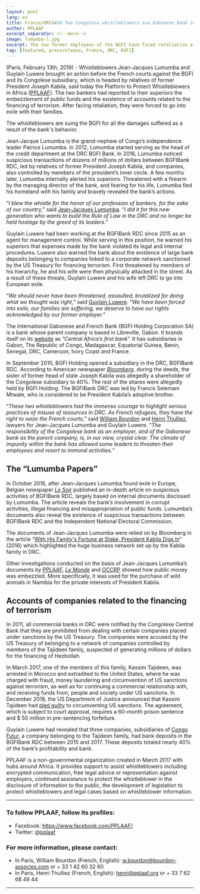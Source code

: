 ```yaml
---
layout: post
lang: en
title: France/DRC&#58 Two Congolese whistleblowers sue Gabonese bank in France
author: PPLAAF
excerpt_separator: <!--more-->
image: lumumba-l.jpg
excerpt: The two former employees of the BGFI have faced retaliation after warning their superiors about malpractices
tag: [featured, pressrelease, France, DRC, BGFI]
---
```


(Paris, February 13th, 2019) - Whistleblowers Jean-Jacques Lumumba and Guylain Luwere brought an action before the French courts against the BGFI and its Congolese subsidiary, which is headed by relatives of former President Joseph Kabila, said today the Platform to Protect Whistleblowers in Africa ([PPLAAF](https://pplaaf.org)). The two bankers had reported to their superiors the embezzlement of public funds and the existence of accounts related to the financing of terrorism. After facing retaliation, they were forced to go into exile with their families.

The whistleblowers are suing the BGFI for all the damages suffered as a result of the bank's behavior.

Jean-Jacque Lumumba is the grand-nephew of Congo’s independence leader Patrice Lumumba. In 2012, Lumumba started serving as the head of the credit department at the DRC BGFI Bank. In 2016, Lumumba noticed suspicious transactions of dozens of millions of dollars between BGFIBank RDC, led by relatives of former President Joseph Kabila, and companies, also controlled by members of the president’s inner circle. A few months later, Lumumba internally alerted his superiors. Threatened with a firearm by the managing director of the bank, and fearing for his life, Lumumba fled his homeland with his family and bravely revealed the bank’s actions.

“_I blew the whistle for the honor of our profession of bankers, for the sake of our country,_” said [Jean-Jacques Lumumba](https://pplaaf.org/fr/whistleblowers/jean-jacques-lumumba.html). “_I did it for this new generation who wants to build the Rule of Law in the DRC and no longer be held hostage by the greed of its leaders._”

Guylain Luwere had been working at the BGFIBank RDC since 2015 as an agent for management control. While serving in this position, he warned his superiors that expenses made by the bank violated its legal and internal procedures. Luwere also warned the bank about the existence of large bank deposits belonging to companies linked to a corporate network sanctioned by the US Treasury for financing terrorism. First threatened by members of his hierarchy, he and his wife were then physically attacked in the street. As a result of these threats, Guylain Luwere and his wife left DRC to go into European exile.

“_We should never have been threatened, assaulted, brutalized for doing what we thought was right,_” said [Guylain Luwere](https://pplaaf.org/whistleblowers/guylain-luwere.html). “_We have been forced into exile, our families are suffering, we deserve to have our rights acknowledged by our former employer._”

The International Gabonese and French Bank (BGFI Holding Corporation SA) is a bank whose parent company is based in Libreville, Gabon. It brands itself on its [website](https://groupebgfibank.com/) as “_Central Africa’s first bank_”. It has subsidiaries in Gabon, The Republic of Congo, Madagascar, Equatorial Guinea, Benin, Senegal, DRC, Cameroon, Ivory Coast and France.

In September 2010, BGFI Holding opened a subsidiary in the DRC, BGFIBank RDC. According to American newspaper _[Bloomberg](https://www.bloomberg.com/news/features/2016-12-15/with-his-family-fortune-at-stake-congo-president-kabila-digs-in)_, during the deeds, the sister of former head of state Joseph Kabila was allegedly a shareholder of the Congolese subsidiary to 40%. The rest of the shares were allegedly held by BGFI Holding. The BGFIBank DRC was led by Francis Selemani Mtwale, who is considered to be President Kabila’s adoptive brother.

“_These two whistleblowers had the immense courage to highlight serious practices of misuse of resources in DRC. As French refugees, they have the right to seize the French courts,_” said [William Bourdon](https://bourdon-associes.com/william-bourdon/) and [Henri Thulliez](https://www.cabinet-thulliez.com/henri-thulliez), lawyers for Jean-Jacques Lumumba and Guylain Luwere. “_The responsibility of the Congolese bank as an employer, and of the Gabonese bank as the parent company, is, in our view, crystal clear. The climate of impunity within the bank has allowed some leaders to threaten their employees and resort to immoral activities._”

## The “Lumumba Papers”

In October 2016, after Jean-Jacques Lumumba found exile in Europe, Belgian newspaper _[Le Soir](http://blog.lesoir.be/colette-braeckman/2016/10/29/un-banquier-de-kinshasa-devoile-le-pot-aux-roses/)_ published an in-depth article on suspicious activities of BGFIBank RDC, largely based on internal documents disclosed by Lumumba. The article reveals the bank’s involvement in corrupt activities, illegal financing and misappropriation of public funds. Lumumba’s documents also reveal the existence of suspicious transactions between BGFIBank RDC and the Independent National Electoral Commission.

The documents of Jean-Jacques Lumumba were relied on by Bloomberg in the article “[With His Family's Fortune at Stake, President Kabila Digs In](https://www.bloomberg.com/news/features/2016-12-15/with-his-family-fortune-at-stake-congo-president-kabila-digs-in)” (2016) which highlighted the huge business network set up by the Kabila family in DRC.

Other investigations conducted on the basis of Jean-Jacques Lumumba’s documents by [PPLAAF](http://lumumbapapers.info/), _[Le Monde](https://www.lemonde.fr/afrique/article/2017/07/13/girafes-buffles-et-zebres-en-cargo-ou-les-lubies-animalieres-de-joseph-kabila_5160098_3212.html)_ and [OCCRP](https://www.occrp.org/en/investigations/7234-drc-company-promised-cheap-food-delivers-stolen-money) showed how public money was embezzled. More specifically, it was used for the purchase of wild animals in Namibia for the private interests of President Kabila.

## Accounts of companies related to the financing of terrorism

In 2011, all commercial banks in DRC were notified by the Congolese Central Bank that they are prohibited from dealing with certain companies placed under sanctions by the US Treasury. The companies were accused by the US Treasury of belonging to a network of companies controlled by members of the Tajideen family, suspected of generating millions of dollars for the financing of Hezbollah.

In March 2017, one of the members of this family, Kassim Tajideen, was arrested in Morocco and extradited to the United States, where he was charged with fraud, money laundering and circumvention of US sanctions against terrorism, as well as for continuing a commercial relationship with, and receiving funds from, people and society under US sanctions. In December 2018, the US Department of Justice announced that Kassim Tajideen had [pled guilty](https://www.justice.gov/opa/pr/lebanese-businessman-tied-treasury-department-hezbollah-pleads-guilty-money-laundering) to circumventing US sanctions. The agreement, which is subject to court approval, requires a 60-month prison sentence and $ 50 million in pre-sentencing forfeiture.

Guylain Luwere had revealed that three companies, subsidiaries of [Congo Futur](https://thesentry.org/2017/10/16/1752/bank-linked-congolese-presidents-brother-enabled-hezbollah-financiers-bust-u-s-sanctions/), a company belonging to the Tajideen family, had bank deposits in the BGFIBank RDC between 2015 and 2017. These deposits totaled nearly 40% of the bank’s profitability and bank.

PPLAAF is a non-governmental organization created in March 2017 with hubs around Africa. It provides support to assist whistleblowers including encrypted communication, free legal advice or representation against employers, continued assistance to protect the whistleblower in the disclosure of information to the public, the development of legislation to protect whistleblowers and legal cases based on whistleblower information.


----------------------

### To follow PPLAAF, follow its profiles:
- Facebook: <https://www.facebook.com/PPLAAF/>
- Twitter: [@pplaaf](https://twitter.com/pplaaf)

### For more information, please contact:
- In Paris, William Bourdon (French, English): [w.bourdon@bourdon-associes.com](mailto:w.bourdon@bourdon-associes.com) or + 33 1 42 60 32 60
- In Paris, Henri Thulliez (French, English): [henri@pplaaf.org](mailto:henri@pplaaf.org) or + 33 7 62 68 49 44




-----
